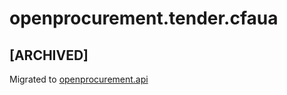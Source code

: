 # openprocurement.tender.cfaua

## **[ARCHIVED]**

Migrated to [openprocurement.api](https://github.com/ProzorroUKR/openprocurement.api)
